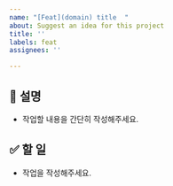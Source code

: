 ```yaml
---
name: "[Feat](domain) title  "
about: Suggest an idea for this project
title: ''
labels: feat
assignees: ''

---
```


## 📌 설명
- 작업할 내용을 간단히 작성해주세요.

## ✅ 할 일
- 작업을 작성해주세요.
